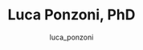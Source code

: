 ---
# this is autogenerated: do not edit
title: Luca Ponzoni, PhD
author: luca_ponzoni
layout: author-bio
jobtitle: Postdoctoral Scholar
bio: 
type: alumn
excerpt: "Luca obtained his PhD in Physics and Chemistry of Biological Systems at SISSA, Trieste (Italy). As a postdoc in the Bahar lab at the University of Pittsburgh, h"
header:
  teaser: /assets/images/people/bio-ponzoni.jpg
papers: 
    - title: Prioritizing Virtual Screening with Interpretable Interaction Fingerprints
      excerpt: Fassio AV, Shub L, <u>Ponzoni L</u>, McKinley J, O'Meara MJ, Ferreira RS, Keiser MJ, de Melo Minardi RC. __J Chem Inf Model__. 2022 Sep 26.
      link: "https://doi.org/10.1021/acs.jcim.2c00695"

---
